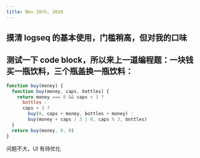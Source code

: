 ```yaml
---
title: Nov 28th, 2020
---
```


## 摸清 logseq 的基本使用，门槛稍高，但对我的口味
##
## 测试一下 code block，所以来上一道编程题：一块钱买一瓶饮料，三个瓶盖换一瓶饮料：
```js
function buy(money) {
  function buy(money, caps, bottles) {
    return money === 0 && caps < 3 ? 
      bottles : 
      caps < 3 ? 
        buy(0, caps + money, bottles + money) : 
        buy(money + caps / 3 | 0, caps % 3, bottles)
  }
  return buy(money, 0, 0)
}
```
问题不大，UI 有待优化
